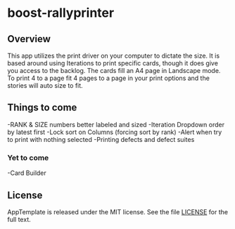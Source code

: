 boost-rallyprinter
=========================

## Overview
This app utilizes the print driver on your computer to dictate the size. It is based around using Iterations to print specific cards, though it does give you access to the backlog. The cards fill an A4 page in Landscape mode. To print 4 to a page fit 4 pages to a page in your print options and the stories will auto size to fit.

## Things to come
-RANK & SIZE numbers better labeled and sized
-Iteration Dropdown order by latest first
-Lock sort on Columns (forcing sort by rank)
-Alert when try to print with nothing selected
-Printing defects and defect suites

### Yet to come
-Card Builder

## License

AppTemplate is released under the MIT license.  See the file [LICENSE](https://raw.github.com/RallyApps/AppTemplate/master/LICENSE) for the full text.
